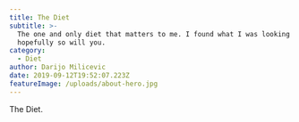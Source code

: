 ```yaml
---
title: The Diet
subtitle: >-
  The one and only diet that matters to me. I found what I was looking for and
  hopefully so will you.
category:
  - Diet
author: Darijo Milicevic
date: 2019-09-12T19:52:07.223Z
featureImage: /uploads/about-hero.jpg
---
```

The Diet.
